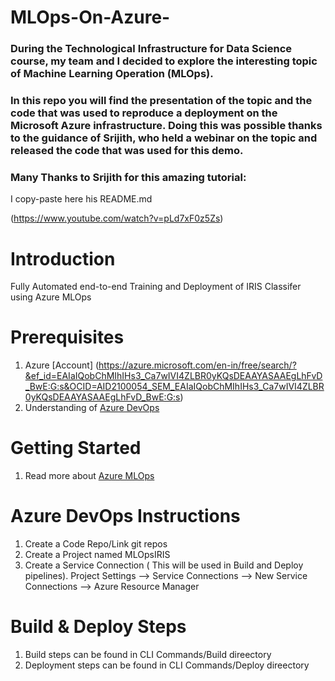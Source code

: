 # MLOps-On-Azure-

### During the Technological Infrastructure for Data Science course, my team and I decided to explore the interesting topic of Machine Learning Operation (MLOps).

### In this repo you will find the presentation of the topic and the code that was used to reproduce a deployment on the Microsoft Azure infrastructure. Doing this was possible thanks to the guidance of Srijith, who held a webinar on the topic and released the code that was used for this demo.

### Many Thanks to Srijith for this amazing tutorial:

I copy-paste here his README.md 

(https://www.youtube.com/watch?v=pLd7xF0z5Zs)

# Introduction 
Fully Automated end-to-end Training and Deployment of IRIS Classifer using Azure MLOps
# Prerequisites
1. Azure [Account] (https://azure.microsoft.com/en-in/free/search/?&ef_id=EAIaIQobChMIhIHs3_Ca7wIVI4ZLBR0yKQsDEAAYASAAEgLhFvD_BwE:G:s&OCID=AID2100054_SEM_EAIaIQobChMIhIHs3_Ca7wIVI4ZLBR0yKQsDEAAYASAAEgLhFvD_BwE:G:s)
2. Understanding of [Azure DevOps](https://azure.microsoft.com/en-in/services/devops/)
# Getting Started
1.	Read more about [Azure MLOps](https://azure.microsoft.com/en-in/services/machine-learning/mlops/)

# Azure DevOps Instructions
1. Create a Code Repo/Link git repos
2. Create a Project named MLOpsIRIS
3. Create a Service Connection ( This will be used in Build and Deploy pipelines). Project Settings --> Service Connections --> New Service Connections --> Azure Resource Manager 

# Build & Deploy Steps
1. Build steps can be found in CLI Commands/Build direectory
2. Deployment steps can be found in CLI Commands/Deploy direectory

